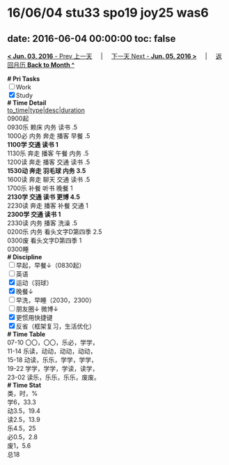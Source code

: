# 16/06/04 stu33 spo19 joy25 was6

date: 2016-06-04 00:00:00
toc: false
---
[**< Jun. 03, 2016** - Prev 上一天](/lifelogs/2016/06/d03.html) &nbsp; &nbsp; | &nbsp; &nbsp; [下一天 Next - **Jun. 05, 2016 >**](/lifelogs/2016/06/d05.html) &nbsp; &nbsp; |  &nbsp; &nbsp; [返回月历 **Back to Month ^**](/lifelogs/2016/06/index.html)
<br/><div><b># Pri Tasks</b></div><div><input type="checkbox"/>Work</div><div><input checked="true" type="checkbox"/>Study</div><div><b># Time Detail</b></div><div><u>to_time|type|desc|duration</u></div><div>0900起</div><div>0930乐 赖床 内务 读书 .5</div><div>1000必 内务 奔走 播客 早餐 .5</div><div><b>1100学 交通 读书 1</b></div><div>1130乐 奔走 播客 午餐 内务 .5</div><div>1200读 奔走 播客 交通 读书 .5</div><div><b>1530动 奔走 羽毛球 内务 3.5</b></div><div>1600读 奔走 聊天 交通 读书 .5</div><div>1700乐 补餐 听书 晚餐 1</div><div><b>2130学 交通 读书 更博 4.5</b></div><div>2230读 奔走 播客 补餐 交通 1</div><div><b>2300学 交通 读书 1</b></div><div>2330读 内务 播客 洗澡 .5</div><div>0200乐 内务 看头文字D第四季 2.5</div><div>0300废 看头文字D第四季 1</div><div>0300睡</div><div><b># Discipline</b></div><div><input type="checkbox"/>早起，早餐↓（0830起）</div><div><input type="checkbox"/>英语</div><div><input checked="true" type="checkbox"/>运动（羽球）</div><div><input checked="true" type="checkbox"/>晚餐↓</div><div><input type="checkbox"/>早洗，早睡（2030，2300）</div><div><b><input type="checkbox"/></b>朋友圈↓ 微博↓</div><div><input checked="true" type="checkbox"/>更惯用快捷键</div><div><input checked="true" type="checkbox"/>反省（框架复习，生活优化）</div><div><b># Time Table</b></div><div>07-10 〇〇，〇〇，乐必，学学，</div><div>11-14 乐读，动动，动动，动动，</div><div>15-18 动读，乐乐，学学，学学，</div><div>19-22 学学，学学，学读，读学，</div><div>23-02 读乐，乐乐，乐乐，废废。</div><div><b># Time Stat</b></div><div>类，时，%</div><div>学6，33.3</div><div>动3.5，19.4</div><div>读2.5，13.9</div><div>乐4.5，25</div><div>必0.5，2.8</div><div>废1，5.6</div><div>总18</div>
